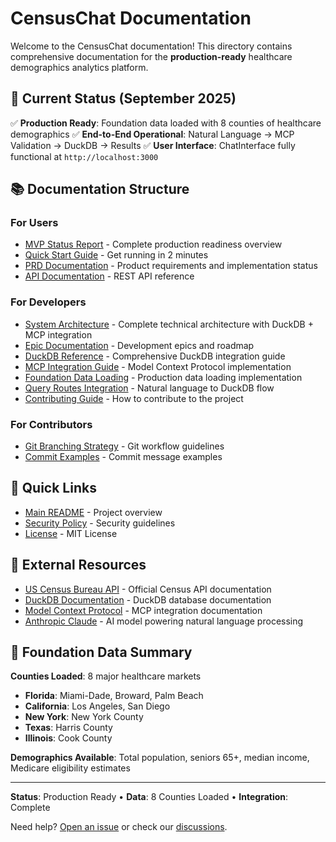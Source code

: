 # CensusChat Documentation

Welcome to the CensusChat documentation! This directory contains comprehensive documentation for the **production-ready** healthcare demographics analytics platform.

## 🎉 Current Status (September 2025)

✅ **Production Ready**: Foundation data loaded with 8 counties of healthcare demographics
✅ **End-to-End Operational**: Natural Language → MCP Validation → DuckDB → Results
✅ **User Interface**: ChatInterface fully functional at `http://localhost:3000`

## 📚 Documentation Structure

### For Users
- [MVP Status Report](MVP_STATUS.md) - Complete production readiness overview
- [Quick Start Guide](../QUICK_START.md) - Get running in 2 minutes
- [PRD Documentation](prd.md) - Product requirements and implementation status
- [API Documentation](api/README.md) - REST API reference

### For Developers
- [System Architecture](architecture/01-system-architecture.md) - Complete technical architecture with DuckDB + MCP integration
- [Epic Documentation](epics/README.md) - Development epics and roadmap
- [DuckDB Reference](references/duckdb/README.md) - Comprehensive DuckDB integration guide
- [MCP Integration Guide](references/duckdb-mcp/comprehensive-guide.md) - Model Context Protocol implementation
- [Foundation Data Loading](../backend/src/scripts/simpleDuckDBLoader.js) - Production data loading implementation
- [Query Routes Integration](../backend/src/routes/query.routes.ts) - Natural language to DuckDB flow
- [Contributing Guide](../CONTRIBUTING.md) - How to contribute to the project

### For Contributors
- [Git Branching Strategy](contributing/git-branching-strategy.md) - Git workflow guidelines
- [Commit Examples](contributing/commit-sequence-examples.md) - Commit message examples

## 🔗 Quick Links

- [Main README](../README.md) - Project overview
- [Security Policy](../SECURITY.md) - Security guidelines
- [License](../LICENSE) - MIT License

## 📖 External Resources

- [US Census Bureau API](https://www.census.gov/developers/) - Official Census API documentation
- [DuckDB Documentation](https://duckdb.org/docs/) - DuckDB database documentation
- [Model Context Protocol](https://modelcontextprotocol.io/) - MCP integration documentation
- [Anthropic Claude](https://www.anthropic.com/claude) - AI model powering natural language processing

## 🎯 Foundation Data Summary

**Counties Loaded**: 8 major healthcare markets
- **Florida**: Miami-Dade, Broward, Palm Beach
- **California**: Los Angeles, San Diego
- **New York**: New York County
- **Texas**: Harris County
- **Illinois**: Cook County

**Demographics Available**: Total population, seniors 65+, median income, Medicare eligibility estimates

---

**Status**: Production Ready • **Data**: 8 Counties Loaded • **Integration**: Complete

Need help? [Open an issue](https://github.com/username/CensusChat/issues) or check our [discussions](https://github.com/username/CensusChat/discussions).